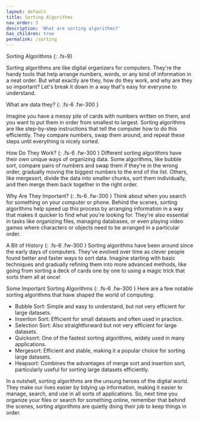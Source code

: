 ```yaml
---
layout: default
title: Sorting Algorithms 
nav_order: 3
description: 'What are sorting algorithms?'
has_children: true
permalink: /sorting
---
```


Sorting Algorithms
{: .fs-9}

Sorting algorithms are like digital organizers for computers. They're the handy tools that help arrange numbers, words, or any kind of information in a neat order. But what exactly are they, how do they work, and why are they so important? Let's break it down in a way that's easy for everyone to understand.

What are data they?
{: .fs-6 .fw-300  }

Imagine you have a messy pile of cards with numbers written on them, and you want to put them in order from smallest to largest. Sorting algorithms are like step-by-step instructions that tell the computer how to do this efficiently. They compare numbers, swap them around, and repeat these steps until everything is nicely sorted.

How Do They Work?
{: .fs-6 .fw-300  }
Different sorting algorithms have their own unique ways of organizing data. Some algorithms, like bubble sort, compare pairs of numbers and swap them if they're in the wrong order, gradually moving the biggest numbers to the end of the list. Others, like mergesort, divide the data into smaller chunks, sort them individually, and then merge them back together in the right order.

Why Are They Important?
{: .fs-6 .fw-300  }
Think about when you search for something on your computer or phone. Behind the scenes, sorting algorithms help speed up this process by arranging information in a way that makes it quicker to find what you're looking for. They're also essential in tasks like organizing files, managing databases, or even playing video games where characters or objects need to be arranged in a particular order.

A Bit of History
{: .fs-6 .fw-300  }
Sorting algorithms have been around since the early days of computers. They've evolved over time as clever people found better and faster ways to sort data. Imagine starting with basic techniques and gradually refining them into more advanced methods, like going from sorting a deck of cards one by one to using a magic trick that sorts them all at once!

Some Important Sorting Algorithms
{: .fs-6 .fw-300  }
Here are a few notable sorting algorithms that have shaped the world of computing:

- Bubble Sort: Simple and easy to understand, but not very efficient for large datasets.
- Insertion Sort: Efficient for small datasets and often used in practice.
- Selection Sort: Also straightforward but not very efficient for large datasets.
- Quicksort: One of the fastest sorting algorithms, widely used in many applications.
- Mergesort: Efficient and stable, making it a popular choice for sorting large datasets.
- Heapsort: Combines the advantages of merge sort and insertion sort, particularly useful for sorting large datasets efficiently.

In a nutshell, sorting algorithms are the unsung heroes of the digital world. They make our lives easier by tidying up information, making it easier to manage, search, and use in all sorts of applications. So, next time you organize your files or search for something online, remember that behind the scenes, sorting algorithms are quietly doing their job to keep things in order.
